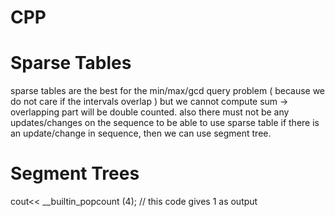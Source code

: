 # CPP

# Sparse Tables 
sparse tables are the best for the min/max/gcd query problem ( because we do not care if the intervals overlap ) 
but we cannot compute sum -> overlapping part will be double counted. 
also there must not be any updates/changes on the sequence to be able to use sparse table 
if there is an update/change in sequence, then we can use segment tree.



# Segment Trees

cout<< __builtin_popcount (4);  // this code gives 1 as output
